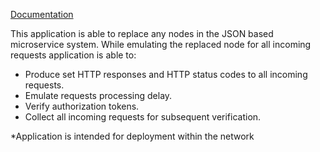 [Documentation](doc.md)

This application is able to replace any nodes in the JSON based microservice system. While emulating the replaced node for all incoming requests application is able to:
- Produce set HTTP responses and HTTP status codes to all incoming requests.
- Emulate requests processing delay.
- Verify authorization tokens.
- Collect all incoming requests for subsequent verification.

*Application is intended for deployment within the network
